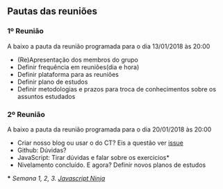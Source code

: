## Pautas das reuniões

### 1º Reunião

A baixo a pauta da reunião programada para o dia 13/01/2018 às 20:00

 - (Re)Apresentação dos membros do grupo
 - Definir frequência em reuniões(dia e hora)
 - Definir plataforma para as reuniões
 - Definir plano de estudos
 - Definir metodologias e prazos para troca de conhecimentos sobre os assuntos estudados

### 2º Reunião

A baixo a pauta da reunião programada para o dia 20/01/2018 às 20:00

 - Criar nosso blog ou usar o do CT? Eis a questão ver [issue](https://github.com/training-center/javascript-study-group/issues/3)
 - Github: Dúvidas?
 - JavaScript: Tirar dúvidas e falar sobre os exercicios*
 - Nivelamento concluído. E agora? Definir novos planos de estudos
 
 __*__ _Semana 1, 2, 3. [Javascript Ninja](https://github.com/da2k/curso-javascript-ninja)_
